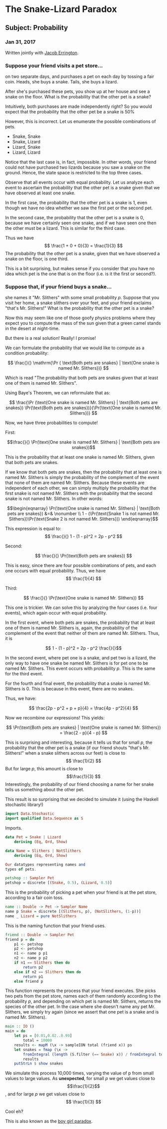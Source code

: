 # The Snake-Lizard Paradox
## Subject: Probability
### Jan 31, 2017

Written jointly with [Jacob Errington](https://jerrington.me).

### Suppose your friend visits a pet store...

on two separate days,
and purchases a pet on each day by tossing a fair coin.
Heads, she buys a snake. Tails, she buys a lizard.

After she's purchased these pets, you show up at her
house and see a snake on the floor. What is the probability
that the other pet is a snake?

Intuitively, both purchases are made independently right?
So you would expect that the probability that the other
pet be a snake is 50%

However, this is incorrect. Let us enumerate the possible
combinations of pets.

* Snake, Snake
* Snake, Lizard
* Lizard, Snake
* Lizard, Lizard

Notice that the last case is, in fact, impossible. In other words,
your friend could not have purchased two lizards because you
saw a snake on the ground. Hence, the state space is restricted
to the top three cases.

Observe that all events occur with equal probability. Let us
analyze each event to ascertain the probability that the
other pet is a snake given that we have observed at least
one snake.

In the first case, the probability that the other pet is a
snake is 1, even though we have no idea whether we saw the
first pet or the second pet.

In the second case, the probability that the other pet is a
snake is 0, because we have certainly seen one snake, and
if we have seen one then the other must be a lizard. This
is similar for the third case.

Thus we have $$ \frac{1 + 0 + 0}{3} = \frac{1}{3} $$ The probability
that the other pet is a snake, given that we have
observed a snake on the floor, is one third.

This is a bit surprising, but makes sense if you consider
that you have no idea which pet is the one that is
on the floor (i.e. is it the first or second?).

### Suppose that, if your friend buys a snake...

she names it "Mr. Slithers" with some small probability
*p*. Suppose that you visit her home, a snake slithers
over your feet, and your friend exclaims "that's Mr. Slithers!"
What is the probability that the other pet is a snake?

Now this may seem like one of those goofy physics problems
where they expect you to compute the mass of the sun given
that a green camel stands in the desert at night-time.

But there is a real solution! Really! I promise!

We can formulate the probability that we would like to
compute as a condition probability:

$$ \frac{}{} \mathrm{\Pr ( \text{Both pets are snakes} | \text{One snake is named Mr. Slithers})} $$

Which is read "The probability that both pets are snakes given that
at least one of them is named Mr. Slithers".

Using Baye's Theorem, we can reformulate that as:

$$ \frac{\Pr (\text{One snake is named Mr. Slithers} | \text{Both pets are snakes})
    \Pr(\text{Both pets are snakes})}{\Pr(\text{One snake is named Mr. Slithers})} $$

Now, we have three probabilities to compute!

First: 

$$\frac{}{} \Pr(\text{One snake is named Mr. Slithers} | \text{Both pets are snakes})$$

This is the probability that at least one snake is named Mr. Slithers, given
that both pets are snakes.

If we know that both pets are snakes, then the probability that at least one is
named Mr. Slithers is simply the probability of the complement of the event
that none of them are named Mr. Slithers. Because these events are independent
of each other, we can simply multiply the probability that the first snake
is not named Mr. Slithers with the probability that the second snake
is not named Mr. Slithers. In other words:

$$\begin{eqnarray}
    \Pr(\text{One snake is named Mr. Slithers} | \text{Both pets are snakes}) &=& \nonumber \\
    1 - (\Pr(\text{Snake 1 is not named Mr. Slithers})\Pr(\text{Snake 2 is not named Mr. Slithers}))
\end{eqnarray}$$

This expression is equal to: $$ \frac{}{} 1 - (1 - p)^2 = 2p - p^2 $$

Second:

$$ \frac{}{} \Pr(\text{Both pets are snakes}) $$

This is easy,
since there are four possible combinations of pets, and each one occurs with
equal probability. Thus, we have $$ \frac{1}{4} $$

Third: 

$$ \frac{}{} \Pr(\text{One snake is named Mr. Slithers}) $$

This one is trickier.
We can solve this by analyzing the four cases (i.e. four events), which again
occur with equal probability.

In the first event, where both pets are snakes, the probability that at least
one of them is named Mr. Slithers is, again, the probability of the complement
of the event that neither of them are named Mr. Slithers. Thus, it is

$$ 1 - (1 - p)^2 = 2p - p^2 \frac{}{}$$

In the second event, where pet one is a snake, and pet two is a lizard,
the only way to have one snake be named Mr. Slithers is for
pet one to be named Mr. Slithers. This event occurs with probability *p*.
This is the same for the third event.

For the fourth and final event, the probability that a snake is named
Mr. Slithers is 0. This is because in this event, there are no snakes.

Thus, we have: 

$$ \frac{2p - p^2 + p + p}{4} = \frac{4p - p^2}{4} $$

Now we recombine our expressions! This yields:

$$ \Pr(\text{Both pets are snakes} | \text{One snake is named Mr. Slithers})
= \frac{2 - p}{4 - p} $$

This is surprising and interesting, because it tells us that for
small *p*, the probability that the other pet is a snake
(if our friend shouts "that's Mr. Slithers!" when a snake
slithers across our feet) is close to $$ \frac{1}{2} $$ But for
large *p*, this amount is close to $$\frac{1}{3} $$
Interestingly, the probability of our friend choosing a name
for her snake tells us something about the other pet.

This result is so surprising that we decided to simulate it
(using the Haskell stochastic library!)

```haskell
import Data.Stochastic
import qualified Data.Sequence as S
```

Imports.

```haskell
data Pet = Snake | Lizard
    deriving (Eq, Ord, Show)

data Name = Slithers | NotSlithers
    deriving (Eq, Ord, Show)

Our datatypes representing names and
types of pets.
```

```haskell
petshop :: Sampler Pet
petshop = discrete [(Snake, 0.5), (Lizard, 0.5)]
```

This is the probability of picking a
pet when your friend is at the pet store,
according to a fair coin toss.

```haskell
name :: Double -> Pet -> Sampler Name
name p Snake = discrete [(Slithers, p), (NotSlithers, (1-p))]
name _ Lizard = pure NotSlithers
```

This is the naming function that your
friend uses.

```haskell
friend :: Double -> Sampler Pet
friend p = do
    p1 <- petshop
    p2 <- petshop
    n1 <- name p p1
    n2 <- name p p2
    if n1 == Slithers then do
        return p2
    else if n2 == Slithers then do
        return p1
    else friend p
```

This function represents the process
that your friend executes. She picks
two pets from the pet store, names
each of them randomly according to the
probability *p*, and depending on
which pet is named Mr. Slithers,
returns the species of the other pet.
In the case where she doesn't name
any pet Mr. Slithers, we simply try
again (since we assert that one pet is
a snake and is named Mr. Slithers).

```haskell
main :: IO ()
main = do
    let ps = [0.01,0.02..0.99]
        total = 10000
    results <- mapM (\x -> sampleION total (friend x)) ps
    let snakes = fmap (\x -> 
        fromIntegral (length (S.filter (== Snake) x)) / fromIntegral total) 
        results
    putStrLn $ show snakes
```

We simulate this process 10,000 times,
varying the value of p from small values
to large values. As **unexpected**, for
small *p* we get values close to $$\frac{1}{2}$$,
and for large *p* we get values close to
$$ \frac{1}{3} $$

Cool eh?

This is also known as the [boy girl paradox](https://en.wikipedia.org/wiki/Boy_or_Girl_paradox).
